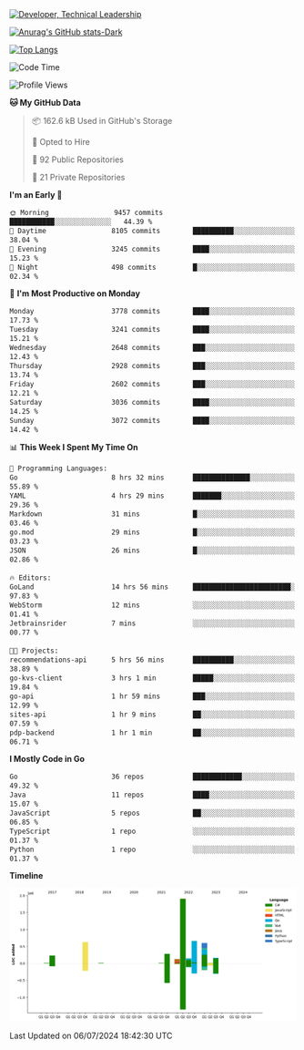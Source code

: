 <div>
  <a href="https://www.linkedin.com/in/arielpineiro/" target="_blank" rel="nofollow noopener noreferrer">
    <img src="https://img.shields.io/badge/-LinkedIn-%230077B5?style=for-the-badge&logo=linkedin&logoColor=white" alt="Developer, Technical Leadership" title="Ariel Piñeiro">
  </a>
</div>

[![Anurag's GitHub stats-Dark](https://github-readme-stats.vercel.app/api?username=arielsrv&show_icons=true&theme=dark#gh-dark-mode-only)](https://github.com/anuraghazra/github-readme-stats#gh-dark-mode-only)

[![Top Langs](https://github-readme-stats.vercel.app/api/top-langs/?username=arielsrv&layout=compact&langs_count=10&theme=dark#gh-dark-mode-only)](https://github.com/anuraghazra/github-readme-stats&theme=dark#gh-dark-mode-only)

<!--START_SECTION:waka-->
![Code Time](http://img.shields.io/badge/Code%20Time-1%2C004%20hrs%2028%20mins-blue)

![Profile Views](http://img.shields.io/badge/Profile%20Views-1-blue)

**🐱 My GitHub Data** 

> 📦 162.6 kB Used in GitHub's Storage 
 > 
> 💼 Opted to Hire
 > 
> 📜 92 Public Repositories 
 > 
> 🔑 21 Private Repositories 
 > 
**I'm an Early 🐤** 

```text
🌞 Morning                9457 commits        ███████████░░░░░░░░░░░░░░   44.39 % 
🌆 Daytime                8105 commits        ██████████░░░░░░░░░░░░░░░   38.04 % 
🌃 Evening                3245 commits        ████░░░░░░░░░░░░░░░░░░░░░   15.23 % 
🌙 Night                  498 commits         █░░░░░░░░░░░░░░░░░░░░░░░░   02.34 % 
```
📅 **I'm Most Productive on Monday** 

```text
Monday                   3778 commits        ████░░░░░░░░░░░░░░░░░░░░░   17.73 % 
Tuesday                  3241 commits        ████░░░░░░░░░░░░░░░░░░░░░   15.21 % 
Wednesday                2648 commits        ███░░░░░░░░░░░░░░░░░░░░░░   12.43 % 
Thursday                 2928 commits        ███░░░░░░░░░░░░░░░░░░░░░░   13.74 % 
Friday                   2602 commits        ███░░░░░░░░░░░░░░░░░░░░░░   12.21 % 
Saturday                 3036 commits        ████░░░░░░░░░░░░░░░░░░░░░   14.25 % 
Sunday                   3072 commits        ████░░░░░░░░░░░░░░░░░░░░░   14.42 % 
```


📊 **This Week I Spent My Time On** 

```text
💬 Programming Languages: 
Go                       8 hrs 32 mins       ██████████████░░░░░░░░░░░   55.89 % 
YAML                     4 hrs 29 mins       ███████░░░░░░░░░░░░░░░░░░   29.36 % 
Markdown                 31 mins             █░░░░░░░░░░░░░░░░░░░░░░░░   03.46 % 
go.mod                   29 mins             █░░░░░░░░░░░░░░░░░░░░░░░░   03.23 % 
JSON                     26 mins             █░░░░░░░░░░░░░░░░░░░░░░░░   02.86 % 

🔥 Editors: 
GoLand                   14 hrs 56 mins      ████████████████████████░   97.83 % 
WebStorm                 12 mins             ░░░░░░░░░░░░░░░░░░░░░░░░░   01.41 % 
Jetbrainsrider           7 mins              ░░░░░░░░░░░░░░░░░░░░░░░░░   00.77 % 

🐱‍💻 Projects: 
recommendations-api      5 hrs 56 mins       ██████████░░░░░░░░░░░░░░░   38.89 % 
go-kvs-client            3 hrs 1 min         █████░░░░░░░░░░░░░░░░░░░░   19.84 % 
go-api                   1 hr 59 mins        ███░░░░░░░░░░░░░░░░░░░░░░   12.99 % 
sites-api                1 hr 9 mins         ██░░░░░░░░░░░░░░░░░░░░░░░   07.59 % 
pdp-backend              1 hr 1 min          ██░░░░░░░░░░░░░░░░░░░░░░░   06.71 % 
```

**I Mostly Code in Go** 

```text
Go                       36 repos            ████████████░░░░░░░░░░░░░   49.32 % 
Java                     11 repos            ████░░░░░░░░░░░░░░░░░░░░░   15.07 % 
JavaScript               5 repos             ██░░░░░░░░░░░░░░░░░░░░░░░   06.85 % 
TypeScript               1 repo              ░░░░░░░░░░░░░░░░░░░░░░░░░   01.37 % 
Python                   1 repo              ░░░░░░░░░░░░░░░░░░░░░░░░░   01.37 % 
```



**Timeline**

![Lines of Code chart](https://raw.githubusercontent.com/arielsrv/arielsrv/main/assets/bar_graph.png)


 Last Updated on 06/07/2024 18:42:30 UTC
<!--END_SECTION:waka-->
